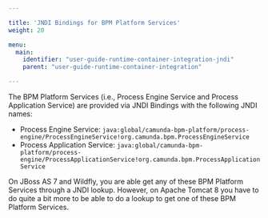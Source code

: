 ```yaml
---

title: 'JNDI Bindings for BPM Platform Services'
weight: 20

menu:
  main:
    identifier: "user-guide-runtime-container-integration-jndi"
    parent: "user-guide-runtime-container-integration"

---
```


The BPM Platform Services (i.e., Process Engine Service and Process Application Service) are provided via JNDI Bindings with the following JNDI names:

* Process Engine Service: `java:global/camunda-bpm-platform/process-engine/ProcessEngineService!org.camunda.bpm.ProcessEngineService`
* Process Application Service: `java:global/camunda-bpm-platform/process-engine/ProcessApplicationService!org.camunda.bpm.ProcessApplicationService`

On JBoss AS 7 and Wildfly, you are able get any of these BPM Platform Services through a JNDI lookup. However, on Apache Tomcat 8 you have to do quite a bit more to be able to do a lookup to get one of these BPM Platform Services.
